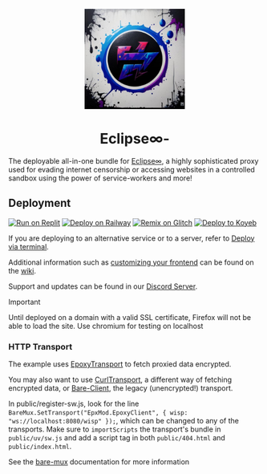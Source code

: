 <p align="center"><img src="https://github.com/therealethanklein/Eclipse-/blob/main/whgC3vbJMwyorqhgXGwj--1--26tzz%20(1).jpg" height="200"></p>

<h1 align="center">Eclipse∞-</h1>

The deployable all-in-one bundle for [Eclipse∞](https://github.com/therealethanklein/Eclipse∞), a highly sophisticated proxy used for evading internet censorship or accessing websites in a controlled sandbox using the power of service-workers and more!

## Deployment

[![Run on Replit](https://binbashbanana.github.io/deploy-buttons/buttons/remade/replit.svg)](https://github.com/therealethanklein/Eclipse-/wiki/Run-on-Replit)
[![Deploy on Railway](https://binbashbanana.github.io/deploy-buttons/buttons/remade/railway.svg)](https://github.com/therealethanklein/Eclipse-/wiki/Deploy-on-Railway)
[![Remix on Glitch](https://binbashbanana.github.io/deploy-buttons/buttons/remade/glitch.svg)](https://github.com/therealethanklein/Eclipse-/wiki/Remix-on-Glitch)
[![Deploy to Koyeb](https://binbashbanana.github.io/deploy-buttons/buttons/remade/koyeb.svg)](https://github.com/therealethanklein/Eclipse-/wiki/Deploy-to-Koyeb)

If you are deploying to an alternative service or to a server, refer to [Deploy via terminal](https://github.com/therealethanklein/Eclipse-/wiki/Deploy-via-terminal).

Additional information such as [customizing your frontend](https://github.com/therealethanklein/Eclipse-/wiki/Customizing-your-frontend) can be found on the [wiki](https://github.com/therealethanklein/Eclipse-/wiki).

Support and updates can be found in our [Discord Server](discord.gg/unblock).

> [!IMPORTANT]  
> Until deployed on a domain with a valid SSL certificate, Firefox will not be able to load the site. Use chromium for testing on localhost

### HTTP Transport
The example uses [EpoxyTransport](https://github.com/MercuryWorkshop/EpoxyTransport) to fetch proxied data encrypted. 

You may also want to use [CurlTransport](https://github.com/MercuryWorkshop/CurlTransport), a different way of fetching encrypted data, or [Bare-Client](https://github.com/MercuryWorkshop/Bare-as-module3), the legacy (unencrypted!) transport.

In public/register-sw.js, look for the line `BareMux.SetTransport("EpxMod.EpoxyClient", { wisp: "ws://localhost:8080/wisp" });`, which can be changed to any of the transports. Make sure to `importScripts` the transport's bundle in `public/uv/sw.js` and add a script tag in both `public/404.html` and `public/index.html`. 

See the [bare-mux](https://github.com/MercuryWorkshop/bare-mux) documentation for more information

